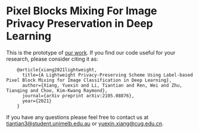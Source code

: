# Pixel Blocks Mixing For Image Privacy Preservation in Deep Learning
This is the prototype of [our work](https://arxiv.org/abs/2105.08876). If you find our code useful for your research, please consider citing it as:

        @article{xiang2021lightweight,
          title={A Lightweight Privacy-Preserving Scheme Using Label-based Pixel Block Mixing for Image Classification in Deep Learning},
          author={Xiang, Yuexin and Li, Tiantian and Ren, Wei and Zhu, Tianqing and Choo, Kim-Kwang Raymond},
          journal={arXiv preprint arXiv:2105.08876},
          year={2021}
        }

If you have any questions please feel free to contact us at tiantian3@student.unimelb.edu.au or yuexin.xiang@cug.edu.cn.
